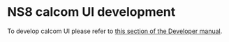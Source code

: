 # NS8 calcom UI development

To develop calcom UI please refer to [this section of the Developer manual](https://nethserver.github.io/ns8-core/ui/modules/#module-ui-development).
